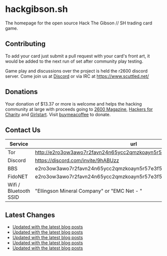 # hackgibson.sh
The homepage for the open source Hack The Gibson // SH trading card game.


## Contributing

To add your card just submit a pull request with your card's front art, it would be added to the next run of set after community play testing.

Game play and discussions over the project is held the r2600 discord server. Come join us at [Discord](https://discord.com/invite/9hABUzz) or via IRC at https://www.scuttled.net/


## Donations

Your donation of $13.37 or more is welcome and helps the hacking community at large with proceeds going to [2600 Magazine](https://2600.com/), [Hackers for Charity](https://hackersforcharity.org) and [Girlstart](https://girlstart.org).  Visit [buymeacoffee](https://www.buymeacoffee.com/hackgibson.sh) to donate.


## Contact Us

Service | url
-|-
Tor | http://e2ro3ow3awo7r2favn24n65ycc2qmzkoayn5r57e3f56nvjwdcgg32ad.onion
Discord | https://discord.com/invite/9hABUzz
BBS | e2ro3ow3awo7r2favn24n65ycc2qmzkoayn5r57e3f56nvjwdcgg32ad.onion:23
FidoNET | e2ro3ow3awo7r2favn24n65ycc2qmzkoayn5r57e3f56nvjwdcgg32ad.onion:24554
Wifi / Bluetooth SSID | "Ellingson Mineral Company" or "EMC Net - <fidonet address>"

## Latest Changes
<!-- BLOG-POST-LIST:START -->
- [Updated with the latest blog posts](https://github.com/DFW2600/hackgibson.sh/commit/9181fb531ab9779980fb0b1a8badc337742e3684)
- [Updated with the latest blog posts](https://github.com/DFW2600/hackgibson.sh/commit/11cdce491b5be6363eebc932d2af5e39e3e934da)
- [Updated with the latest blog posts](https://github.com/DFW2600/hackgibson.sh/commit/1cb6e3c39fa1f39b40303feca42cf8144a74dab1)
- [Updated with the latest blog posts](https://github.com/DFW2600/hackgibson.sh/commit/1aeffb7e7831e2750ea57bf57b9fd17ad117d4c7)
- [Updated with the latest blog posts](https://github.com/DFW2600/hackgibson.sh/commit/46bd24dff5c2d4fa55eb95ebe98014dc95f892e0)
<!-- BLOG-POST-LIST:END -->
